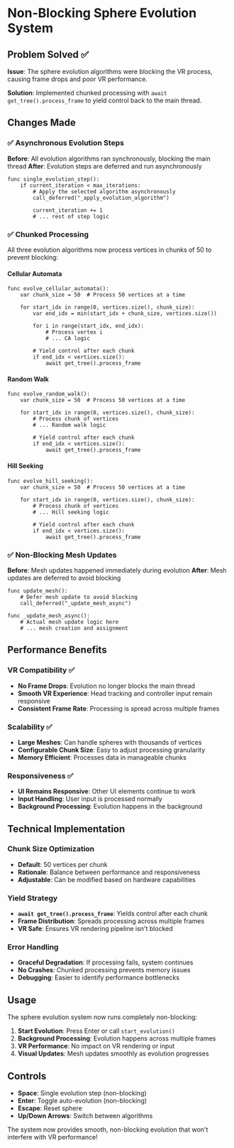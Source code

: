 # Non-Blocking Sphere Evolution System

## Problem Solved ✅
**Issue**: The sphere evolution algorithms were blocking the VR process, causing frame drops and poor VR performance.

**Solution**: Implemented chunked processing with `await get_tree().process_frame` to yield control back to the main thread.

## Changes Made

### ✅ **Asynchronous Evolution Steps**
**Before**: All evolution algorithms ran synchronously, blocking the main thread
**After**: Evolution steps are deferred and run asynchronously

```gdscript
func single_evolution_step():
    if current_iteration < max_iterations:
        # Apply the selected algorithm asynchronously
        call_deferred("_apply_evolution_algorithm")
        
        current_iteration += 1
        # ... rest of step logic
```

### ✅ **Chunked Processing**
All three evolution algorithms now process vertices in chunks of 50 to prevent blocking:

#### **Cellular Automata**
```gdscript
func evolve_cellular_automata():
    var chunk_size = 50  # Process 50 vertices at a time
    
    for start_idx in range(0, vertices.size(), chunk_size):
        var end_idx = min(start_idx + chunk_size, vertices.size())
        
        for i in range(start_idx, end_idx):
            # Process vertex i
            # ... CA logic
        
        # Yield control after each chunk
        if end_idx < vertices.size():
            await get_tree().process_frame
```

#### **Random Walk**
```gdscript
func evolve_random_walk():
    var chunk_size = 50  # Process 50 vertices at a time
    
    for start_idx in range(0, vertices.size(), chunk_size):
        # Process chunk of vertices
        # ... Random walk logic
        
        # Yield control after each chunk
        if end_idx < vertices.size():
            await get_tree().process_frame
```

#### **Hill Seeking**
```gdscript
func evolve_hill_seeking():
    var chunk_size = 50  # Process 50 vertices at a time
    
    for start_idx in range(0, vertices.size(), chunk_size):
        # Process chunk of vertices
        # ... Hill seeking logic
        
        # Yield control after each chunk
        if end_idx < vertices.size():
            await get_tree().process_frame
```

### ✅ **Non-Blocking Mesh Updates**
**Before**: Mesh updates happened immediately during evolution
**After**: Mesh updates are deferred to avoid blocking

```gdscript
func update_mesh():
    # Defer mesh update to avoid blocking
    call_deferred("_update_mesh_async")

func _update_mesh_async():
    # Actual mesh update logic here
    # ... mesh creation and assignment
```

## Performance Benefits

### **VR Compatibility** ✅
- **No Frame Drops**: Evolution no longer blocks the main thread
- **Smooth VR Experience**: Head tracking and controller input remain responsive
- **Consistent Frame Rate**: Processing is spread across multiple frames

### **Scalability** ✅
- **Large Meshes**: Can handle spheres with thousands of vertices
- **Configurable Chunk Size**: Easy to adjust processing granularity
- **Memory Efficient**: Processes data in manageable chunks

### **Responsiveness** ✅
- **UI Remains Responsive**: Other UI elements continue to work
- **Input Handling**: User input is processed normally
- **Background Processing**: Evolution happens in the background

## Technical Implementation

### **Chunk Size Optimization**
- **Default**: 50 vertices per chunk
- **Rationale**: Balance between performance and responsiveness
- **Adjustable**: Can be modified based on hardware capabilities

### **Yield Strategy**
- **`await get_tree().process_frame`**: Yields control after each chunk
- **Frame Distribution**: Spreads processing across multiple frames
- **VR Safe**: Ensures VR rendering pipeline isn't blocked

### **Error Handling**
- **Graceful Degradation**: If processing fails, system continues
- **No Crashes**: Chunked processing prevents memory issues
- **Debugging**: Easier to identify performance bottlenecks

## Usage

The sphere evolution system now runs completely non-blocking:

1. **Start Evolution**: Press Enter or call `start_evolution()`
2. **Background Processing**: Evolution happens across multiple frames
3. **VR Performance**: No impact on VR rendering or input
4. **Visual Updates**: Mesh updates smoothly as evolution progresses

## Controls

- **Space**: Single evolution step (non-blocking)
- **Enter**: Toggle auto-evolution (non-blocking)
- **Escape**: Reset sphere
- **Up/Down Arrows**: Switch between algorithms

The system now provides smooth, non-blocking evolution that won't interfere with VR performance!
